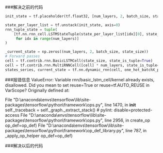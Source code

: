 ###解决之前的代码

```python
init_state = tf.placeholder(tf.float32, [num_layers, 2, batch_size, state_size])

state_per_layer_list = tf.unstack(init_state, axis=0)
rnn_tuple_state = tuple(
    [tf.nn.rnn_cell.LSTMStateTuple(state_per_layer_list[idx][0], state_per_layer_list[idx][1])
     for idx in range(num_layers)]
)

_current_state = np.zeros((num_layers, 2, batch_size, state_size))
# Forward passes
cell = tf.contrib.rnn.BasicLSTMCell(state_size, state_is_tuple=True)
cell = tf.contrib.rnn.MultiRNNCell([cell] * num_layers, state_is_tuple=True)
states_series, current_state = tf.nn.dynamic_rnn(cell, one_hot_batchX_placeholder, initial_state=rnn_tuple_state)
```
###报错信息
ValueError: Variable rnn/basic_lstm_cell/kernel already exists, disallowed. Did you mean to set reuse=True or reuse=tf.AUTO_REUSE in VarScope? Originally defined at:

  File "D:\anaconda\envs\tensorflow\lib\site-packages\tensorflow\python\framework\ops.py", line 1470, in __init__
    self._traceback = self._graph._extract_stack()  # pylint: disable=protected-access
  File "D:\anaconda\envs\tensorflow\lib\site-packages\tensorflow\python\framework\ops.py", line 2956, in create_op
    op_def=op_def)
  File "D:\anaconda\envs\tensorflow\lib\site-packages\tensorflow\python\framework\op_def_library.py", line 787, in _apply_op_helper
    op_def=op_def)
    
###解决以后的代码
